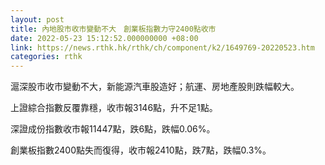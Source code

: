 ```yaml
---
layout: post
title: 內地股市收市變動不大　創業板指數力守2400點收市
date: 2022-05-23 15:12:52.000000000 +08:00
link: https://news.rthk.hk/rthk/ch/component/k2/1649769-20220523.htm
categories: rthk
---
```


滬深股市收市變動不大，新能源汽車股造好；航運、房地產股則跌幅較大。　

上證綜合指數反覆靠穩，收市報3146點，升不足1點。

深證成份指數收市報11447點，跌6點，跌幅0.06%。

創業板指數2400點失而復得，收市報2410點，跌7點，跌幅0.3%。
